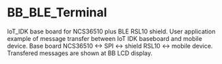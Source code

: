 # BB_BLE_Terminal
IoT_IDK base board for NCS36510 plus BLE RSL10 shield.
User application example of message transfer between IoT IDK baseboard and mobile device.
Base board NCS36510 <-> SPI <-> shield RSL10 <-> mobile device.
Transfered messages are shown at BB LCD display.
